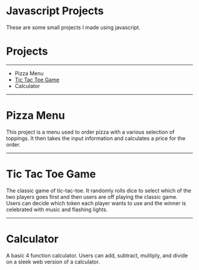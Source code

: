 <h1>Javascript Projects</h1>
<p>These are some small projects I made using javascript.</p>

<h1> Projects</h1>
<hr>
<ul>
    <li>Pizza Menu</li>
    <li><a href="https://github.com/craiglectric/javascript/tree/main/Pizza%20Project">Tic Tac Toe Game</a></li>
    <li>Calculator </li>
</ul>
<hr>
<h1>Pizza Menu</h1>
<p>This project is a menu used to order pizza with a various selection of toppings. It then takes the input information and calculates a price for the order.
<hr>
<h1>Tic Tac Toe Game</h1>
<p>The classic game of tic-tac-toe. It randomly rolls dice to select which of the two players goes first and then users are off playing the classic game. Users can decide which token each player wants to use and the winner is celebrated with music and flashing lights.
<hr>
<h1>Calculator</h1>
<p>A basic 4 function calculator. Users can add, subtract, multiply, and divide on a sleek web version of a calculator.</p>